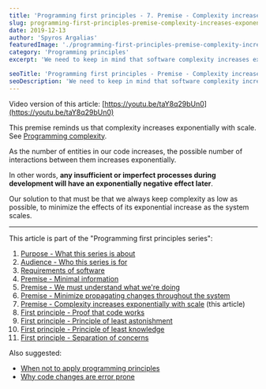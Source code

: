 ```yaml
---
title: 'Programming first principles - 7. Premise - Complexity increases exponentially with scale'
slug: programming-first-principles-premise-complexity-increases-exponentially-with-scale
date: 2019-12-13
author: 'Spyros Argalias'
featuredImage: './programming-first-principles-premise-complexity-increases-exponentially-with-scale.png'
category: 'Programming principles'
excerpt: 'We need to keep in mind that software complexity increases exponentially with scale. Bad practices at a small level multiply when the project is larger.'

seoTitle: 'Programming first principles - Premise - Complexity increases exponentially with scale'
seoDescription: 'We need to keep in mind that software complexity increases exponentially with scale. Bad practices at a small level multiply when the project is larger.'
---
```


Video version of this article: [https://youtu.be/taY8q29bUn0](https://youtu.be/taY8q29bUn0)

This premise reminds us that complexity increases exponentially with scale. See [Programming complexity](https://en.wikipedia.org/wiki/Programming_complexity).

As the number of entities in our code increases, the possible number of interactions between them increases exponentially.

In other words, **any insufficient or imperfect processes during development will have an exponentially negative effect later**.

Our solution to that must be that we always keep complexity as low as possible, to minimize the effects of its exponential increase as the system scales.

---

This article is part of the "Programming first principles series":

1. [Purpose - What this series is about](/blog/programming-first-principles-purpose-what-this-series-is-about/)
2. [Audience - Who this series is for](/blog/programming-first-principles-audience-who-this-series-is-for/)
3. [Requirements of software](/blog/programming-first-principles-requirements-of-software/)
4. [Premise - Minimal information](/blog/programming-first-principles-premise-minimal-information/)
5. [Premise - We must understand what we're doing](/blog/programming-first-principles-premise-we-must-understand-what-were-doing/)
6. [Premise - Minimize propagating changes throughout the system](/blog/programming-first-principles-premise-minimize-propagating-changes/)
7. [Premise - Complexity increases exponentially with scale](/blog/programming-first-principles-premise-complexity-increases-exponentially-with-scale/) (this article)
8. [First principle - Proof that code works](/blog/programming-first-principles-first-principle-proof-that-code-works/)
9. [First principle - Principle of least astonishment](/blog/programming-first-principles-first-principle-principle-of-least-astonishment/)
10. [First principle - Principle of least knowledge](/blog/programming-first-principles-first-principle-principle-of-least-knowledge/)
11. [First principle - Separation of concerns](/blog/programming-first-principles-first-principle-separation-of-concerns/)

Also suggested:

- [When not to apply programming principles](/blog/when-not-to-apply-programming-principles/)
- [Why code changes are error prone](/blog/why-code-changes-are-error-prone/)
